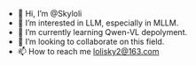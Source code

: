 - 👋 Hi, I’m @Skyloli
- 👀 I’m interested in LLM, especially in MLLM.
- 🌱 I’m currently learning Qwen-VL depolyment.
- 💞️ I’m looking to collaborate on this field.
- 📫 How to reach me lolisky2@163.com

<!---
lolisky2/lolisky2 is a ✨ special ✨ repository because its `README.md` (this file) appears on your GitHub profile.
You can click the Preview link to take a look at your changes.
--->
